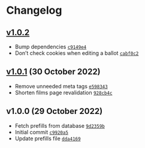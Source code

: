 # Changelog

## [v1.0.2](https://github.com/snapszhot/lists-project/compare/v1.0.1...v1.0.2)

-   Bump dependencies [`c9149e4`](https://github.com/snapszhot/lists-project/commit/c9149e415a7dac722028e3420c8a5765468e0076)
-   Don’t check cookies when editing a ballot [`cabf0c2`](https://github.com/snapszhot/lists-project/commit/cabf0c2f91666439106703cc0786b81d23138cdb)

## [v1.0.1](https://github.com/snapszhot/lists-project/compare/v1.0.0...v1.0.1) (30 October 2022)

-   Remove unneeded meta tags [`e598343`](https://github.com/snapszhot/lists-project/commit/e59834389aba4e06eb11437150027b612c08bdde)
-   Shorten films page revalidation [`928cb4c`](https://github.com/snapszhot/lists-project/commit/928cb4cc612d2c74110db35d7943087c1d76302a)

## v1.0.0 (29 October 2022)

-   Fetch prefills from database [`9d2359b`](https://github.com/snapszhot/lists-project/commit/9d2359b24d68c66ba5a2ad364d7e523fdccf9336)
-   Initial commit [`c9920a5`](https://github.com/snapszhot/lists-project/commit/c9920a537ee312ea39833df4a45abbbbd33306d9)
-   Update prefills file [`dda4169`](https://github.com/snapszhot/lists-project/commit/dda4169582a5e1b29551ca3b082c3be1abbc3a63)
